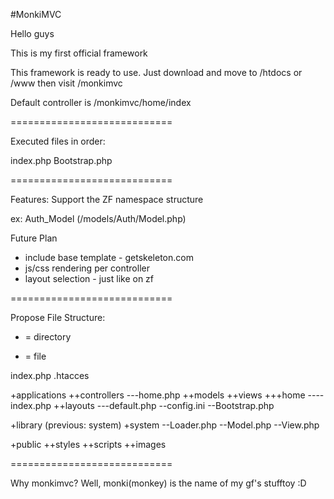 #MonkiMVC


Hello guys

This is my first official framework

This framework is ready to use.
Just download and move to /htdocs or /www then visit /monkimvc

Default controller is /monkimvc/home/index

============================


Executed files in order:

index.php
Bootstrap.php

============================


Features:
Support the ZF namespace structure

ex: 
Auth_Model (/models/Auth/Model.php)


Future Plan
- include base template - getskeleton.com
- js/css rendering per controller
- layout selection - just like on zf

============================

Propose File Structure:

+ = directory
- = file


index.php
.htacces

+applications
++controllers
---home.php
++models
++views
+++home
----index.php
++layouts
---default.php
--config.ini
--Bootstrap.php

+library (previous: system)
+system
--Loader.php
--Model.php
--View.php

+public
++styles
++scripts
++images


============================


Why monkimvc?
Well, monki(monkey) is the name of my gf's stufftoy :D